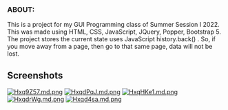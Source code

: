 ### ABOUT:
This is a project for my GUI Programming class of Summer Session I 2022. 
This was made using HTML, CSS, JavaScript, JQuery, Popper, Bootstrap 5.
The project stores the current state uses JavaScript history.back() .
So, if you move away from a page, then go to that same page, data will not be lost.

## Screenshots
[![Hxq9Z57.md.png](https://iili.io/Hxq9Z57.md.png)](https://freeimage.host/i/HxqHKe1)
[![HxqdPqJ.md.png](https://iili.io/HxqdPqJ.md.png)](https://freeimage.host/i/HxqdPqJ)
[![HxqHKe1.md.png](https://iili.io/HxqHKe1.md.png)](https://freeimage.host/i/HxqHKe1)
[![HxqdrWg.md.png](https://iili.io/HxqdrWg.md.png)](https://freeimage.host/i/HxqdrWg)
[![Hxqd4sa.md.png](https://iili.io/Hxqd4sa.md.png)](https://freeimage.host/i/Hxqd4sa)
